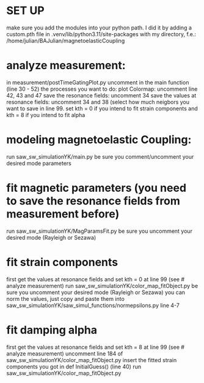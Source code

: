 # SET UP
make sure you add the modules into your python path. I did it by adding a custom.pth file in .venv/lib/python3.11/site-packages with my directory, f.e.:
/home/julian/BAJulian/magnetoelasticCoupling

# analyze measurement:
in measurement/postTimeGatingPlot.py uncomment in the main function (line 30 - 52) the processes you want to do:
plot Colormap: uncomment line 42, 43 and 47
save the resonance fields: uncomment 34 
save the values at resonance fields: uncomment 34 and 38 (select how much neigbors you want to save in line 99. set kth = 0 if you intend to fit strain components and kth = 8 if you intend to fit alpha

# modeling magnetoelastic Coupling:
run saw_sw_simulationYK/main.py
be sure you comment/uncomment your desired mode parameters 

# fit magnetic parameters (you need to save the resonance fields from measurement before)
run saw_sw_simulationYK/MagParamsFit.py
be sure you uncomment your desired mode (Rayleigh or Sezawa)

# fit strain components
first get the values at resonance fields and set kth = 0 at line 99 (see # analyze measurement)
run saw_sw_simulationYK/color_map_fitObject.py
be sure you uncomment your desired mode (Rayleigh or Sezawa)
you can norm the values, just copy and paste them into saw_sw_simulationYK/saw_simul_functions/normepsilons.py line 4-7

# fit damping alpha
first get the values at resonance fields and set kth = 8 at line 99 (see # analyze measurement)
uncomment line 184 of saw_sw_simulationYK/color_map_fitObject.py
insert the fitted strain components you got in def InitialGuess() (line 40)
run saw_sw_simulationYK/color_map_fitObject.py
